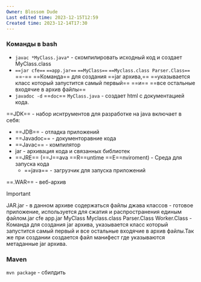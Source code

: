 ```yaml
---
Owner: Blossom Dude
Last edited time: 2023-12-15T12:59
Created time: 2023-12-14T17:30
---
```

### Команды в bash

- `javac *MyClass.java*` - скомпилировать исходный код и создает MyClass.class
- `==jar cfe==` `==app.jar==` `==MyClass==` `==Myclass.class Parser.Class==` ==-== ==Команда== для создания ==jar архива,== ==указывается класс который запустится самый первый== ==и== ==все остальные входячие в архив файлы==
- `javadoc -d` ==`doc`== `MyClass.java` - создает html с документацией кода.

  

==JDK== - набор иснтрументов для разработке на java включает в себя:

- ==JDB== - отладка приложений
- ==Javadoc== - документоравние кода
- ==Javac== - компилятор
- jar - архивация кода и связанных библиотек
- ==JRE== (==J==ava ==R==untime ==E==nviroment) - Среда для запуска кода
    - ==java== - загрузчик для запуска приложений

  

==.WAR== - веб-архив

  

> [!important]  
> JAR.jar - в данном архиве содержаться файлы джава классов - готовое приложение, используется для сжатия и распространения единым файлом.jar cfe app.jar MyClass Myclass.class Parser.Class Worker.Class - Команда для создания jar архива, указывается класс который запустится самый первый и все остальные входячие в архив файлы.Так же при создании создается файл манифест где указываются метаданные jar архива.  

  

### Maven

`mvn package` - сбилдить